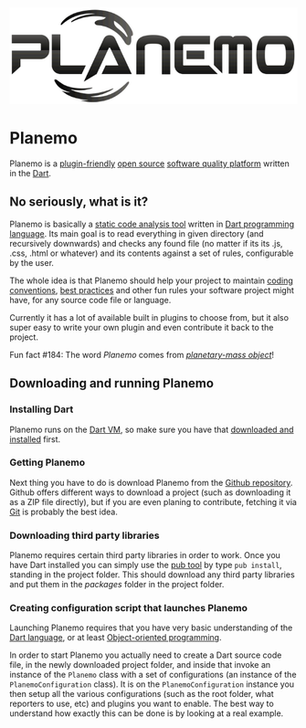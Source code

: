 ![Planemo logotype](https://raw.githubusercontent.com/corgrath/planemo.dart/master/resources/planemo_github_version.png)



Planemo
=================================================
Planemo is a [plugin-friendly][01] [open source][02] [software quality platform][03] written in the [Dart][04].

[01]: http://en.wikipedia.org/wiki/Plug-in_%28computing%29
[02]: http://en.wikipedia.org/wiki/Open-source_software
[03]: http://en.wikipedia.org/wiki/Software_quality
[04]: https://www.dartlang.org/



No seriously, what is it?
-------------------------------------------------
Planemo is basically a [static code analysis tool][11] written in [Dart programming language][12]. Its main goal is to read everything in given directory (and recursively downwards) and
checks any found file (no matter if its its .js, .css, .html or whatever) and its contents against a set of rules, configurable by the user.

The whole idea is that Planemo should help your project to maintain [coding conventions][13], [best practices][14] and other fun rules your software project might have, for any source code file or language.

Currently it has a lot of available built in plugins to choose from, but it also super easy to write your own plugin and even contribute it back to the project.

Fun fact #184: The word *Planemo* comes from *[planetary-mass object][15]*!

[11]: http://en.wikipedia.org/wiki/Static_code_analysis
[12]: https://www.dartlang.org/
[13]: http://en.wikipedia.org/wiki/Coding_conventions
[14]: http://en.wikipedia.org/wiki/Best_practice
[15]: http://en.wikipedia.org/wiki/Planemo#Planetary-mass_objects



Downloading and running Planemo
-------------------------------------------------
### Installing Dart
Planemo runs on the [Dart VM][21], so make sure you have that [downloaded and installed][22] first.

### Getting Planemo
Next thing you have to do is download Planemo from the [Github repository][23]. Github offers different ways to download a project
(such as downloading it as a ZIP file directly), but if you are even planing to contribute, fetching it via [Git][24] is probably the best idea.

### Downloading third party libraries
Planemo requires certain third party libraries in order to work. Once you have Dart installed you can simply use the [pub tool][25] by type `pub install`, standing in the project folder.
This should download any third party libraries and put them in the *packages* folder in the project folder.

### Creating configuration script that launches Planemo
Launching Planemo requires that you have very basic understanding of the [Dart language][26], or at least [Object-oriented programming][27].

In order to start Planemo you actually need to create a Dart source code file, in the newly downloaded project folder, and inside that invoke an instance
of the `Planemo` class with a set of configurations (an instance of the `PlanemoConfiguration` class). It is on the `PlanemoConfiguration` instance you then setup
all the various configurations (such as the root folder, what reporters to use, etc) and plugins you want to enable. The best way to understand how exactly
this can be done is by looking at a real example.




[21]: https://www.dartlang.org/docs/dart-up-and-running/contents/ch04-tools-dart-vm.html
[22]: https://www.dartlang.org/tools/download.html
[23]: https://github.com/corgrath/planemo.dart
[24]: https://help.github.com/articles/set-up-git/
[25]: https://www.dartlang.org/tools/pub/
[26]: https://www.dartlang.org/
[27]: http://en.wikipedia.org/wiki/Object-oriented_programming


